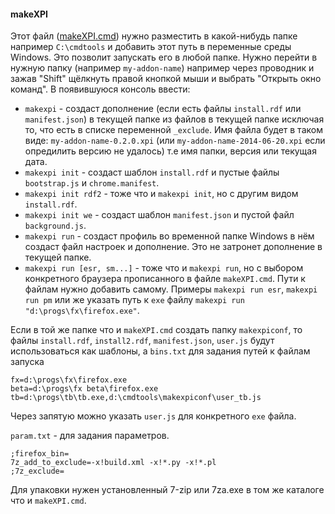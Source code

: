 #### makeXPI
Этот файл ([makeXPI.cmd](https://github.com/2k1dmg/makeXPI/releases)) нужно разместить в какой-нибудь папке например `C:\cmdtools` и добавить этот путь в переменные среды Windows. Это позволит запускать его в любой папке.
Нужно перейти в нужную папку (например `my-addon-name`) например через проводник и зажав "Shift" щёлкнуть правой кнопкой мыши и выбрать "Открыть окно команд". В появившуюся консоль ввести:
- `makexpi` - создаст дополнение (если есть файлы `install.rdf` или `manifest.json`) в текущей папке из файлов в текущей папке исключая то, что есть в списке переменной `_exclude`. Имя файла будет в таком виде: `my-addon-name-0.2.0.xpi` (или `my-addon-name-2014-06-20.xpi` если опредилить версию не удалось) т.е имя папки, версия или текущая дата.
- `makexpi init` - создаст шаблон `install.rdf` и пустые файлы `bootstrap.js` и `chrome.manifest`.
- `makexpi init rdf2` - тоже что и `makexpi init`, но с другим видом `install.rdf`.
- `makexpi init we` - создаст шаблон `manifest.json` и пустой файл `background.js`.
- `makexpi run` - создаст профиль во временной папке Windows в нём создаст файл настроек и дополнение. Это не затронет дополнение в текущей папке.
- `makexpi run [esr, sm...]` - тоже что и `makexpi run`, но с выбором конкретного браузера прописанного в файле `makeXPI.cmd`. Пути к файлам нужно добавить самому. Примеры `makexpi run esr`, `makexpi run pm` или же указать путь к `exe` файлу `makexpi run "d:\progs\fx\firefox.exe"`.

Если в той же папке что и `makeXPI.cmd` создать папку `makexpiconf`, то файлы `install.rdf`, `install2.rdf`, `manifest.json`, `user.js` будут использоваться как шаблоны, а `bins.txt` для задания путей к файлам запуска
```
fx=d:\progs\fx\firefox.exe
beta=d:\progs\fx beta\firefox.exe
tb=d:\progs\tb\tb.exe,d:\cmdtools\makexpiconf\user_tb.js
```
Через запятую можно указать `user.js` для конкретного `exe` файла.

`param.txt` - для задания параметров.
```
;firefox_bin=
7z_add_to_exclude=-x!build.xml -x!*.py -x!*.pl
;7z_exclude=
```

Для упаковки нужен установленный 7-zip или 7za.exe в том же каталоге что и `makeXPI.cmd`.
